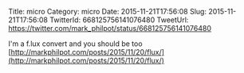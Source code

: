 Title: micro
Category: micro
Date: 2015-11-21T17:56:08
Slug: 2015-11-21T17:56:08
TwitterId: 668125756141076480
TweetUrl: https://twitter.com/mark_philpot/status/668125756141076480

I'm a f.lux convert and you should be too [http://markphilpot.com/posts/2015/11/20/flux/](http://markphilpot.com/posts/2015/11/20/flux/)